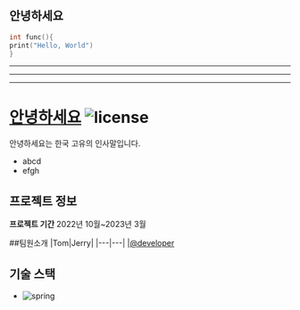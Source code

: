 ## 안녕하세요
```C++
int func(){
print("Hello, World")
}
```
---
___
***

# [안녕하세요](https://github.com/alswkdrb1/branch/tree/master) ![license](https://img.shields.io/badge/license-MIT-brightgreen)

안녕하세요는 한국 고유의 인사말입니다.
* abcd
* efgh

## 프로젝트 정보

**프로젝트 기간**
2022년 10월~2023년 3월

##팀원소개
|Tom|Jerry|
|---|---|
|[@developer](https://github.com/alswkdrb1/branch/tree/master)

## 기술 스택
* ![spring](https://img.shields.io/badge/Spring-6DB33F?style=for-the-badge&logo=spring&logoColor=white)
